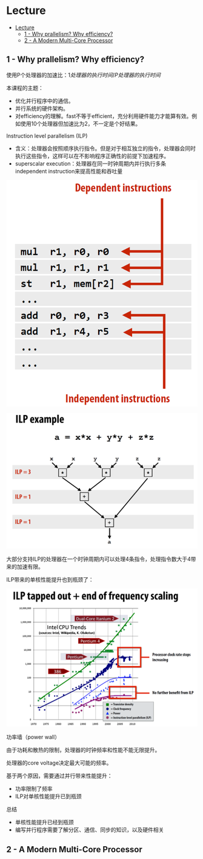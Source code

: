 # Lecture

<!-- TOC -->

- [Lecture](#lecture)
  - [1 - Why prallelism? Why efficiency?](#1---why-prallelism-why-efficiency)
  - [2 - A Modern Multi-Core Processor](#2---a-modern-multi-core-processor)

<!-- /TOC -->
<!-- /TOC -->
<!-- /TOC -->

## 1 - Why prallelism? Why efficiency?

使用P个处理器的加速比：$1处理器的执行时间/P处理器的执行时间$

本课程的主题：

- 优化并行程序中的通信。
- 并行系统的硬件架构。
- 对efficiency的理解。fast不等于efficient，充分利用硬件能力才能算有效。例如使用10个处理器但加速比为2，不一定是个好结果。

Instruction level parallelism (ILP)

- 含义：处理器会按照顺序执行指令。但是对于相互独立的指令，处理器会同时执行这些指令，这样可以在不影响程序正确性的前提下加速程序。
- superscalar execution：处理器在同一时钟周期内并行执行多条independent instruction来提高性能和吞吐量

![alt text](img/image.png)

![alt text](img/image-1.png)

大部分支持ILP的处理器在一个时钟周期内可以处理4条指令，处理指令数大于4带来的加速有限。

ILP带来的单核性能提升也到瓶颈了：

![alt text](img/image-2.png)

功率墙（power wall）

由于功耗和散热的限制，处理器的时钟频率和性能不能无限提升。

处理器的core voltage决定最大可能的频率。

基于两个原因，需要通过并行带来性能提升：

- 功率限制了频率
- ILP对单核性能提升已到瓶颈

总结

- 单核性能提升已经到瓶颈
- 编写并行程序需要了解分区、通信、同步的知识，以及硬件相关

## 2 - A Modern Multi-Core Processor

